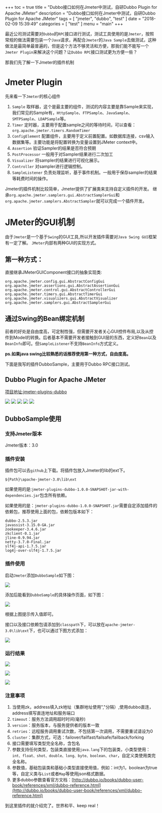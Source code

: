 +++
toc = true
title = "Dubbo接口如何在Jmeter中测试，自研Dubbo Plugin for Apache JMeter"
description = "Dubbo接口如何在Jmeter中测试，自研Dubbo Plugin for Apache JMeter"
tags = [
	"jmeter",
	"dubbo",
	"test"
]
date = "2018-02-09 15:39:49"
categories = [
    "test"
]
menu = "main"
+++

最近公司测试需要对`Dubbo`的`RPC`接口进行测试，测试工具使用的是`Jmeter`，按照常规的做法需要包装一个`Java`请求，再配合`Jmeter`的`Java Sample`去做测试，这种做法是最简单最普遍的，但是这个方法不够灵活和方便，那我们能不能写一个`Jmeter Plugin`来解决这个问题？让`Dubbo RPC`接口测试更为方便一些？

那我们先了解一下Jmeter的插件机制

# Jmeter Plugin

先来看一下`Jmeter`的核心组件

1. `Sample` 取样器，这个是最主要的组件，测试的内容主要是靠Sample来实现，我们常见的Sample有，`HttpSample`、`FTPSample`、`JavaSample`、`SMTPSample`、`LDAPSample`等。
2. `Timer` 定时器，主要用于配置sample之间的等待时间，可以查看：`org.apache.jmeter.timers.RandomTimer`
3. `ConfigElement` 配置组件，主要用于定义前置配置。如数据库连接，csv输入数据集等。主要功能是将配置转换为变量设置到JMeter context中。
4. `Assertion` 验证Sampler的结果是否符合预期
5. `PostProcessor` 一般用于对Sampler结果进行二次加工
6. `Visualizer` 将sampler的结果进行可视化展示。
7. `Controller` 对sampler进行逻辑控制。
8. `SampleListener` 负责处理监听，基于事件机制。一般用于保存sampler的结果等耗费时间的操作。

Jmeter的插件机制比较简单，Jmeter提供了扩展类来支持自定义插件的开发。
继承`org.apache.jmeter.samplers.gui.AbstractSamplerGui`和`org.apache.jmeter.samplers.AbstractSampler`就可以完成一个插件开发。

# JMeter的GUI机制

由于`Jmeter`是一个基于`Swing`的GUI工具,所以开发插件需要对`Java Swing GUI`框架有一定了解。 `JMeter`内部有两种GUI的实现方式。

## 第一种方式：

直接继承JMeterGUIComponent接口的抽象实现类:

```
org.apache.jmeter.config.gui.AbstractConfigGui
org.apache.jmeter.assertions.gui.AbstractAssertionGui
org.apache.jmeter.control.gui.AbstractControllerGui
org.apache.jmeter.timers.gui.AbstractTimerGui
org.apache.jmeter.visualizers.gui.AbstractVisualizer
org.apache.jmeter.samplers.gui.AbstractSamplerGui
```

## 通过Swing的Bean绑定机制

前者的好处是自由度高，可定制性强，但需要开发者关心GUI控件布局,以及从控件到Model的转换。后者基本不需要开发者接触到GUI层的东西，定义好`Bean`以及`BeanInfo`即可。但`SampleListener`不支持`BeanInfo`方式定义。

**ps.如果java swing比较熟悉的话推荐使用第一种方式，自由度高。**


下面是我写的插件DubboSample，主要用于Dubbo RPC接口测试。

## Dubbo Plugin for Apache JMeter



[项目地址:jmeter-plugins-dubbo](https://github.com/ningyu1/jmeter-plugins-dubbo) 

<a href="https://github.com/ningyu1/jmeter-plugins-dubbo/releases"><img src="https://img.shields.io/github/release/ningyu1/jmeter-plugins-dubbo.svg?style=social&amp;label=Release"></a>&nbsp;<a href="https://github.com/ningyu1/jmeter-plugins-dubbo/stargazers"><img src="https://img.shields.io/github/stars/ningyu1/jmeter-plugins-dubbo.svg?style=social&amp;label=Star"></a>&nbsp;<a href="https://github.com/ningyu1/jmeter-plugins-dubbo/fork"><img src="https://img.shields.io/github/forks/ningyu1/jmeter-plugins-dubbo.svg?style=social&amp;label=Fork"></a>&nbsp;<a href="https://github.com/ningyu1/jmeter-plugins-dubbo/watchers"><img src="https://img.shields.io/github/watchers/ningyu1/jmeter-plugins-dubbo.svg?style=social&amp;label=Watch"></a> <a href="https://opensource.org/licenses/MIT"><img src="https://img.shields.io/badge/license-MIT-blue.svg"></a>

## DubboSample使用

### 支持Jmeter版本

Jmeter版本：3.0

### 插件安装

插件包可以去`github`上下载。将插件包放入Jmeter的lib的ext下。

```
${Path}\apache-jmeter-3.0\lib\ext
```

如果使用的是:`jmeter-plugins-dubbo-1.0.0-SNAPSHOT-jar-with-dependencies.jar`包含所有依赖。

如果使用的是：`jmeter-plugins-dubbo-1.0.0-SNAPSHOT.jar`需要自定添加插件的依赖包，推荐使用上面的包，依赖包版本如下：

```
dubbo-2.5.3.jar
javassist-3.15.0-GA.jar
zookeeper-3.4.6.jar
zkclient-0.1.jar
jline-0.9.94.jar
netty-3.7.0-Final.jar
slf4j-api-1.7.5.jar
log4j-over-slf4j-1.7.5.jar
```

### 插件使用

启动`Jmeter`添加`DubboSample`如下图：

![](/img/jmeter-plugins-dubbo/1.png)

添加后能看到`DubboSample`的具体操作页面，如下图：

![](/img/jmeter-plugins-dubbo/2.png)

根据上图提示传入值即可。

接口以及接口依赖包请添加到`classpath`下，可以放在`apache-jmeter-3.0\lib\ext`下，也可以通过下图方式添加：

![](/img/jmeter-plugins-dubbo/3.png)

### 运行结果

![](/img/jmeter-plugins-dubbo/4.png)

![](/img/jmeter-plugins-dubbo/5.png)

![](/img/jmeter-plugins-dubbo/6.png)

### 注意事项

1. 当使用zk，address填入zk地址（集群地址使用","分隔）,使用dubbo直连，address填写直连地址和服务端口
2. `timeout`：服务方法调用超时时间(毫秒)
3. `version`：服务版本，与服务提供者的版本一致
4. `retries`：远程服务调用重试次数，不包括第一次调用，不需要重试请设为0
5. `cluster`：集群方式，可选：failover/failfast/failsafe/failback/forking
6. 接口需要填写类型完全名称，含包名
7. 参数支持任何类型，包装类直接使用`java.lang`下的包装类，小类型使用：`int、float、shot、double、long、byte、boolean、char`，自定义类使用类完全名称。
8. 参数值，基础包装类和基础小类型直接使用值，例如：int为1，boolean为true等，自定义类与`List`或者`Map`等使用json格式数据。
9. 更多dubbo参数查看官方文档：[http://dubbo.io/books/dubbo-user-book/references/xml/dubbo-reference.html](http://dubbo.io/books/dubbo-user-book/references/xml/dubbo-reference.html)

到这里插件的就介绍完了。世界和平、keep real！